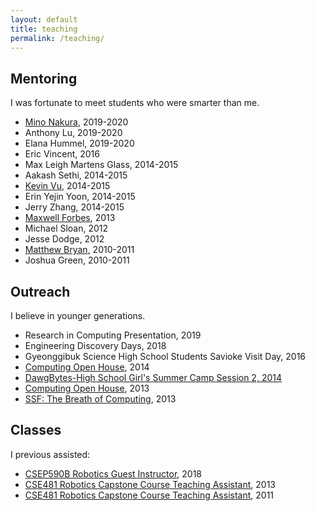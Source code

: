 ```yaml
---
layout: default
title: teaching
permalink: /teaching/
---
```


## Mentoring

I was fortunate to meet students who were smarter than me.

* [Mino Nakura](https://www.linkedin.com/in/nakuram/), 2019-2020
* Anthony Lu, 2019-2020
* Elana Hummel, 2019-2020
* Eric Vincent, 2016
* Max Leigh Martens Glass, 2014-2015
* Aakash Sethi, 2014-2015
* [Kevin Vu](https://www.linkedin.com/in/kevinmvu/), 2014-2015
* Erin Yejin Yoon, 2014-2015
* Jerry Zhang, 2014-2015
* [Maxwell Forbes](https://maxwellforbes.com/), 2013
* Michael Sloan, 2012
* Jesse Dodge, 2012
* [Matthew Bryan](https://www.linkedin.com/in/matthew-bryan-5b3663139/), 2010-2011
* Joshua Green, 2010-2011

## Outreach

I believe in younger generations.

* Research in Computing Presentation, 2019
* Engineering Discovery Days, 2018
* Gyeonggibuk Science High School Students Savioke Visit Day, 2016
* [Computing Open House](https://www.facebook.com/media/set/?set=a.937550346273223.1073741871.416582038370059), 2014
* [DawgBytes-High School Girl's Summer Camp Session 2, 2014](https://www.facebook.com/media/set/?set=a.631276730233921.1073741834.416582038370059)
* [Computing Open House](https://www.facebook.com/media/set/?set=a.726019964092930.1073741852.416582038370059&type=1), 2013
* [SSF: The Breath of Computing](https://www.facebook.com/media/set/?set=a.631276730233921.1073741834.416582038370059&type=3), 2013

## Classes

I previous assisted:

* [CSEP590B Robotics Guest Instructor](https://courses.cs.washington.edu/courses/csep590b/18sp/), 2018
* [CSE481 Robotics Capstone Course Teaching Assistant](http://courses.cs.washington.edu/courses/cse481c/13au/), 2013
* [CSE481 Robotics Capstone Course Teaching Assistant](http://courses.cs.washington.edu/courses/cse481c/11au/), 2011
